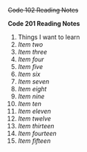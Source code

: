 ~~Code 102 Reading Notes~~

**Code 201 Reading Notes**
1. Things I want to learn
2. *Item two*
3. *Item three*
4. *Item four*
5. *Item five*
6. *Item six*
7. *Item seven*
8. *Item eight*
9. *Item nine*
10. *Item ten*
11. *Item eleven*
12. *Item twelve*
13. *Item thirteen*
14. *Item fourteen*
15. *Item fifteen*
